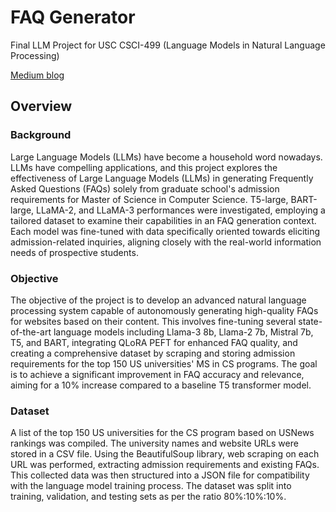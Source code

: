# FAQ Generator

Final LLM Project for USC CSCI-499 (Language Models in Natural Language Processing)

[Medium blog](https://medium.com/@sudarshanasrao/faq-generation-using-large-language-models-88746c9381a6)

## Overview

### Background

Large Language Models (LLMs) have become a household word nowadays. LLMs have compelling applications, and this project explores the effectiveness of Large Language Models (LLMs) in generating Frequently Asked Questions (FAQs) solely from graduate school's admission requirements for Master of Science in Computer Science. T5-large, BART-large, LLaMA-2, and LLaMA-3 performances were investigated, employing a tailored dataset to examine their capabilities in an FAQ generation context. Each model was fine-tuned with data specifically oriented towards eliciting admission-related inquiries, aligning closely with the real-world information needs of prospective students.

### Objective

The objective of the project is to develop an advanced natural language processing system capable of autonomously generating high-quality FAQs for websites based on their content. This involves fine-tuning several state-of-the-art language models including Llama-3 8b, Llama-2 7b, Mistral 7b, T5, and BART, integrating QLoRA PEFT for enhanced FAQ quality, and creating a comprehensive dataset by scraping and storing admission requirements for the top 150 US universities' MS in CS programs. The goal is to achieve a significant improvement in FAQ accuracy and relevance, aiming for a 10% increase compared to a baseline T5 transformer model.

### Dataset

A list of the top 150 US universities for the CS program based on USNews rankings was compiled. The university names and website URLs were stored in a CSV file. Using the BeautifulSoup library, web scraping on each URL was performed, extracting admission requirements and existing FAQs. This collected data was then structured into a JSON file for compatibility with the language model training process. The dataset was split into training, validation, and testing sets as per the ratio 80\%:10\%:10\%.
